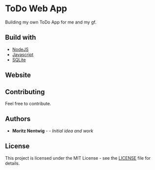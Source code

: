 # ToDo Web App 

Building my own ToDo App for me and my gf. 

## Build with

* [NodeJS](https://nodejs.org)
* [Javascript](https://www.javascript.com) 
* [SQLite](https://www.sqlite.org)

## Website 

## Contributing

Feel free to contribute.

## Authors 

* **Moritz Nentwig** - - *Initial idea and work* 

## License
This project is licensed under the MIT License - see the [LICENSE](LICENSE) file for details. 

